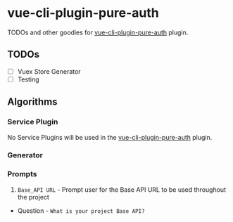 vue-cli-plugin-pure-auth
======

TODOs and other goodies for [vue-cli-plugin-pure-auth](https://github.com/PureConstructs/vue-cli-plugin-pure-auth) plugin.

TODOs
------
- [ ] Vuex Store Generator
- [ ] Testing

Algorithms
------

### Service Plugin
No Service Plugins will be used in the [vue-cli-plugin-pure-auth](https://github.com/PureConstructs/vue-cli-plugin-pure-auth) plugin.

### Generator

### Prompts

1. `Base_API URL` - Prompt user for the Base API URL to be used throughout the project
  * Question - `What is your project Base API?`
